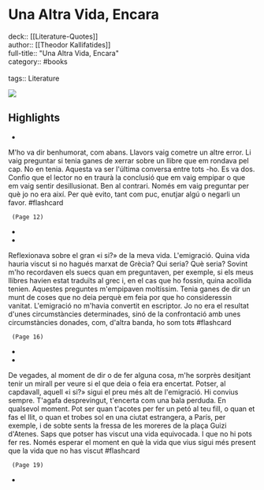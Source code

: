 # Una Altra Vida, Encara

deck:: [[Literature-Quotes]]\
author:: [[Theodor Kallifatides]]\
full-title:: "Una Altra Vida, Encara"\
category:: #books\
\
tags:: Literature  

![](https://readwise-assets.s3.amazonaws.com/static/images/default-book-icon-7.09749d3efd49.png)

## Highlights
- 

M'ho va dir benhumorat, com abans. Llavors vaig cometre un altre error. Li vaig preguntar si tenia ganes de xerrar sobre un llibre que em rondava pel cap.
     No en tenia.
     Aquesta va ser l'última conversa entre tots -ho. Es va dos.
     Confio que el lector no en traurà la conclusió que em vaig empipar o que em vaig sentir desillusionat. Ben al contrari. Només em vaig preguntar per què jo no era així. Per què evito, tant com puc, enutjar algú o negarli un favor. #flashcard 


     (Page 12)
-
- 

Reflexionava sobre el gran «i si?» de la meva vida. L'emigració. Quina vida hauria viscut si no hagués marxat de Grècia? Qui seria? Què seria?
     Sovint m'ho recordaven els suecs quan em preguntaven, per exemple, si els meus llibres havien estat traduïts al grec i, en el cas que ho fossin, quina acollida tenien.
     Aquestes preguntes m'empipaven moltíssim.
     Tenia ganes de dir un munt de coses que no deia perquè em feia por que ho consideressin vanitat.
     L'emigració no m'havia convertit en escriptor. Jo no era el resultat d'unes circumstàncies determinades, sinó de la confrontació amb unes circumstàncies donades, com, d'altra banda, ho som tots #flashcard 


     (Page 16)
-
- 

De vegades, al moment de dir o de fer alguna cosa, m'he sorprès desitjant tenir un mirall per veure si el que deia o feia era encertat. Potser, al capdavall, aquell «i si?» sigui el preu més alt de l'emigració. Hi convius sempre. T'agafa desprevingut, t'encerta com una bala perduda. En qualsevol moment. Pot ser quan t'acotes per fer un petó al teu fill, o quan et fas el llit, o quan et trobes sol en una ciutat estrangera, a París, per exemple, i de sobte sents la fressa de les moreres de la plaça Guizi d'Atenes. Saps que potser has viscut una vida equivocada. I que no hi pots fer res. Només esperar el moment en què la vida que vius sigui més present que la vida que no has viscut #flashcard 


     (Page 19)
-
